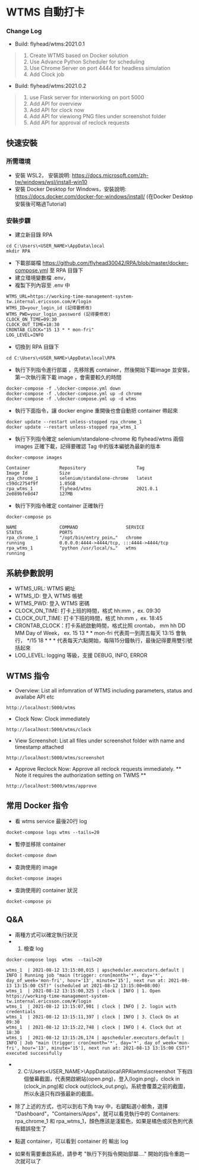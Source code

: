# WTMS 自動打卡

### Change Log
* Build: flyhead/wtms:2021.0.1
> 1. Create WTMS based on Docker solution
> 2. Use Advance Python Scheduler for scheduling  
> 3. Use Chrome Server on port 4444 for headless simulation   
> 4. Add Clock job 

* Build: flyhead/wtms:2021.0.2
> 1. use Flask server for interworking on port 5000
> 2. Add API for overview
> 3. Add API for clock now
> 4. Add API for viewiong PNG files under screenshot folder 
> 5. Add API for approval of reclock requests

## 快速安裝
### 所需環境 

* 安裝 WSL2， 安裝說明: https://docs.microsoft.com/zh-tw/windows/wsl/install-win10
* 安裝 Docker Desktop for Windows，安裝說明: https://docs.docker.com/docker-for-windows/install/
(在Docker Desktop安裝後可略過Tutorial)

### 安裝步驟
* 建立新目錄 RPA
```shell
cd C:\Users\<USER_NAME>\AppData\local
mkdir RPA
```

* 下載部屬檔 https://github.com/flyhead30042/RPA/blob/master/docker-compose.yml 至 RPA 目錄下
* 建立環境變數檔 .env，
* 複製下列內容至 .env 中

```commandline
WTMS_URL=https://working-time-management-system-tw.internal.ericsson.com/#/login
WTMS_ID=your_login_id (記得要修改)
WTMS_PWD=your_login_password (記得要修改)
CLOCK_ON_TIME=09:30
CLOCK_OUT_TIME=18:30
CRONTAB_CLOCK="15 13 * * mon-fri"
LOG_LEVEL=INFO
```  

* 切換到 RPA 目錄下
```commandline
cd C:\Users\<USER_NAME>\AppData\local\RPA
```


* 執行下列指令進行部屬 ，先移除舊 container，然後開始下載image 並安裝，第一次執行需下載 image ，會需要較久的時間
```commandline
docker-compose -f .\docker-compose.yml down
docker-compose -f .\docker-compose.yml up -d chrome
docker-compose -f .\docker-compose.yml up -d wtms
```

* 執行下面指令，讓 docker engine 重開後也會自動把 container 帶起來
```commandline
docker update --restart unless-stopped rpa_chrome_1 
docker update --restart unless-stopped rpa_wtms_1
```

* 執行下列指令確定 selenium/standalone-chrome 和 flyhead/wtms 兩個 images 正確下載，記得要確認 Tag 中的版本編號為最新的版本 
```commandline
docker-compose images
```

```shell
Container           Repository                   Tag                 Image Id            Size
rpa_chrome_1        selenium/standalone-chrome   latest              c59dc2754f9f        1.05GB
rpa_wtms_1          flyhead/wtms                 2021.0.1            2e089bfe0d47        127MB
```

* 執行下列指令確定 container 正確執行 
```commandline
docker-compose ps
```
```shell
NAME                COMMAND                  SERVICE             STATUS              PORTS
rpa_chrome_1        "/opt/bin/entry_poin…"   chrome              running             0.0.0.0:4444->4444/tcp, :::4444->4444/tcp
rpa_wtms_1          "python /usr/local/s…"   wtms                running
```


## 系統參數說明
* WTMS_URL: WTMS 網址
* WTMS_ID: 登入 WTMS 帳號
* WTMS_PWD: 登入 WTMS 密碼
* CLOCK_ON_TIME: 打卡上班的時間，格式 hh:mm ，ex. 09:30
* CLOCK_OUT_TIME: 打卡下班的時間，格式 hh:mm ，ex. 18:45
* CRONTAB_CLOCK：打卡系統啟動時間，格式比照 crontab， mm hh DD MM Day of Week， 
ex. 15 13 * * mon-fri 代表周一到周五每天 13:15 會執行， */15 18 * * * 代表每天六點開始，每隔15分鐘執行，最後記得要用雙引號括起來
* LOG_LEVEL: logging 等級，支援 DEBUG, INFO, ERROR

## WTMS  指令
* Overview: List all infomration of WTMS including parameters, status and availabe API etc
```commandline
http://localhost:5000/wtms
```
* Clock Now: Clock immediately
```commandline
http://localhost:5000/wtms/clock
```
* View Screenshot: List all files under screenshot folder with name and timestamp attached
```commandline
http://localhost:5000/wtms/screenshot
```
* Approve Reclock Now: Approve all reclock requests immediately. ** Note it requires the authorization setting on TWMS **	
```commandline
http://localhost:5000/wtms/approve
```
## 常用 Docker 指令
* 看 wtms service 最後20行 log
```commandline
docket-compose logs wtms --tails=20
```
* 暫停並移除 container 
```commandline
docket-compose down
```

* 查詢使用的 image 
```commandline
docket-compose images
```

* 查詢使用的 container 狀況
```commandline
docket-compose ps
```

## Q&A
 * 兩種方式可以確定執行狀況
 * 1) 檢查 log 
 ```
 docker-compose logs  wtms  --tail=20  
 
wtms_1  | 2021-08-12 13:15:00,015 | apscheduler.executors.default | INFO | Running job "main (trigger: cron[month='*', day='*', day_of_week='mon-fri', hour='13', minute='15'], next run at: 2021-08-13 13:15:00 CST)" (scheduled at 2021-08-12 13:15:00+08:00)
wtms_1  | 2021-08-12 13:15:00,325 | clock | INFO | 1. Open https://working-time-management-system-tw.internal.ericsson.com/#/login
wtms_1  | 2021-08-12 13:15:07,901 | clock | INFO | 2. login with credentials
wtms_1  | 2021-08-12 13:15:11,397 | clock | INFO | 3. Clock On at 09:30
wtms_1  | 2021-08-12 13:15:22,748 | clock | INFO | 4. Clock Out at 18:30
wtms_1  | 2021-08-12 13:15:26,174 | apscheduler.executors.default | INFO | Job "main (trigger: cron[month='*', day='*', day_of_week='mon-fri', hour='13', minute='15'], next run at: 2021-08-13 13:15:00 CST)" executed successfully
 ```
 * 2) C:\Users\<USER_NAME>\AppData\local\RPA\wtms\screenshot 下有四個螢幕截圖，代表開啟網站(open.png)，登入(login.png)，clock in (clock_in.png)和 clock out(clock_out.png)。系統會覆蓋之前的截圖，所以永遠只有四張最新的截圖。
 
 * 除了上述的方式，也可以到右下角 tray 中，右鍵點選小鯨魚，選擇 "Dashboard"，"Containers/Apps"，就可以看見執行中的 Containers: rpa_chrome_1 和 rpa_wtms_1，顏色應該是淺藍色，如果是橘色或灰色則代表有錯誤發生了
 * 點選 container，可以看到 container 的 輸出 log
 * 如果有需要重啟系統，請參考 "執行下列指令開始部屬...." 開始的指令重跑一次就可以了
